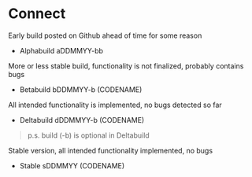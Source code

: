 # Connect

Early build posted on Github ahead of time for some reason

- Alphabuild aDDMMYY-bb


More or less stable build, functionality is not finalized, probably contains bugs

- Betabuild bDDMMYY-b (CODENAME)


All intended functionality is implemented, no bugs detected so far

- Deltabuild dDDMMYY-b (CODENAME)
> p.s. build (-b) is optional in Deltabuild


Stable version, all intended functionality implemented, no bugs

- Stable sDDMMYY (CODENAME)
